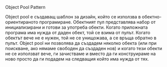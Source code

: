 ﻿Object Pool Pattern

Object pool е създаващ шаблон за дизайн, който се използва в обектно-ориентираното програмиране. Обектният пул представлява набор от инициализирани и готови за употреба обекти. Когато приложната програма има нужда от даден обект, той се взима от пулът. Когато обектът вече не е нужен, той не се унищожава, а се връща обратно в пулът.
Object pool ни позволява да създадем няколко обекта (или  при поискване, ако нямаме свободен да създаден нов) и когато тези обекти не се използват вече, ги зачистваме и вместо да ги конструираме на ново просто да ги подадем на следващия който има нужда от тях. 
